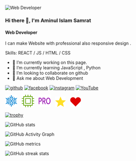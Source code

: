 ![Web Developer](https://scontent.fdac14-1.fna.fbcdn.net/v/t39.30808-6/244732102_3144721729089045_8084082278086420087_n.jpg?_nc_cat=109&ccb=1-7&_nc_sid=09cbfe&_nc_eui2=AeHyTi0tTeeLdfkzFzsafjxXqGgUIBTOKC6oaBQgFM4oLnajhww2fDKHpjWOhLTdyv2cv4QcUQcLNSkxjW7_3CE7&_nc_ohc=4JoAKr17VIkAX9D_CJh&_nc_zt=23&_nc_ht=scontent.fdac14-1.fna&oh=00_AfBOZWU0VQJRyrQl8fQ9AsZEfZsjuoOVBqMR-r_GpEO9zQ&oe=63A0BE6B)


### Hi there 👋, I'm Aminul Islam Samrat
#### Web Developer


I can make Website with professional also responsive design . 

Skills: REACT / JS / HTML / CSS

- 🔭 I’m currently working on this page. 
- 🌱 I’m currently learning JavaScript , Python  
- 👯 I’m looking to collaborate on github  
- 💬 Ask me about Web Development  


[<img src='https://cdn.jsdelivr.net/npm/simple-icons@3.0.1/icons/github.svg' alt='github' height='40'>](https://github.com/https://github.com/Desamrat)  [<img src='https://cdn.jsdelivr.net/npm/simple-icons@3.0.1/icons/facebook.svg' alt='facebook' height='40'>](https://www.facebook.com/https://web.facebook.com/CRYPTOSAMRAT)  [<img src='https://cdn.jsdelivr.net/npm/simple-icons@3.0.1/icons/instagram.svg' alt='instagram' height='40'>](https://www.instagram.com/https://www.instagram.com/mr.criptosamrat//)  [<img src='https://cdn.jsdelivr.net/npm/simple-icons@3.0.1/icons/youtube.svg' alt='YouTube' height='40'>](https://www.youtube.com/channel/https://www.youtube.com/channel/UCc4CGOHq8M63UMTa0ckcH3Q)  

<a href='https://archiveprogram.github.com/'><img src='https://raw.githubusercontent.com/acervenky/animated-github-badges/master/assets/acbadge.gif' width='40' height='40'></a> <a href='https://docs.github.com/en/developers'><img src='https://raw.githubusercontent.com/acervenky/animated-github-badges/master/assets/devbadge.gif' width='40' height='40'></a> <a href='https://github.com/pricing'><img src='https://raw.githubusercontent.com/acervenky/animated-github-badges/master/assets/pro.gif' width='40' height='40'></a> <a href='https://stars.github.com/'><img src='https://raw.githubusercontent.com/acervenky/animated-github-badges/master/assets/starbadge.gif' width='35' height='35'></a> <a href='https://docs.github.com/en/github/supporting-the-open-source-community-with-github-sponsors'><img src='https://raw.githubusercontent.com/acervenky/animated-github-badges/master/assets/sponsorbadge.gif' width='35' height='35'></a> 

[![trophy](https://github-profile-trophy.vercel.app/?username=https://github.com/Desamrat)](https://github.com/ryo-ma/github-profile-trophy)

![GitHub stats](https://github-readme-stats.vercel.app/api?username=https://github.com/Desamrat&show_icons=true&count_private=true)  

![GitHub Activity Graph](https://activity-graph.herokuapp.com/graph?username=https://github.com/Desamrat)  

![GitHub metrics](https://metrics.lecoq.io/https://github.com/Desamrat)  

![GitHub streak stats](https://streak-stats.demolab.com/?user=https://github.com/Desamrat)  

